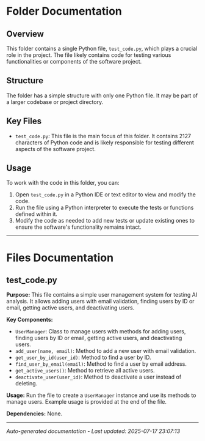 # Folder Documentation

## Overview
This folder contains a single Python file, `test_code.py`, which plays a crucial role in the project. The file likely contains code for testing various functionalities or components of the software project.

## Structure
The folder has a simple structure with only one Python file. It may be part of a larger codebase or project directory.

## Key Files
- `test_code.py`: This file is the main focus of this folder. It contains 2127 characters of Python code and is likely responsible for testing different aspects of the software project.

## Usage
To work with the code in this folder, you can:
1. Open `test_code.py` in a Python IDE or text editor to view and modify the code.
2. Run the file using a Python interpreter to execute the tests or functions defined within it.
3. Modify the code as needed to add new tests or update existing ones to ensure the software's functionality remains intact.

---

# Files Documentation

## test_code.py

**Purpose:** This file contains a simple user management system for testing AI analysis. It allows adding users with email validation, finding users by ID or email, getting active users, and deactivating users.

**Key Components:**
- `UserManager`: Class to manage users with methods for adding users, finding users by ID or email, getting active users, and deactivating users.
- `add_user(name, email)`: Method to add a new user with email validation.
- `get_user_by_id(user_id)`: Method to find a user by ID.
- `find_user_by_email(email)`: Method to find a user by email address.
- `get_active_users()`: Method to retrieve all active users.
- `deactivate_user(user_id)`: Method to deactivate a user instead of deleting.

**Usage:** Run the file to create a `UserManager` instance and use its methods to manage users. Example usage is provided at the end of the file.

**Dependencies:** None.

---
*Auto-generated documentation - Last updated: 2025-07-17 23:07:13*
